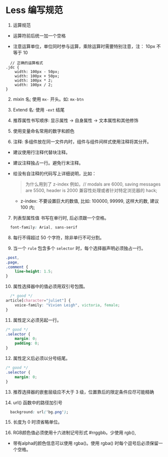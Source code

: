 # Less 编写规范

1. 运算规范

  - 运算符前后统一加一个空格

  - 注意运算单位，单位同时参与运算，乘除运算时需要特别注意，注： 10px 不等于 10

  ```less
    // 正确的运算格式
  .jdc {
      width: 100px - 50px;
      width: 100px + 50px;
      width: 100px * 2;
      width: 100px / 2;
  }
  ```

2. mixin 名; 使用 `mx-` 开头。如: `mx-btn`

3. Extend 名: 使用 `-ext` 结尾

4. 推荐属性书写顺序: 显示属性	-> 自身属性	-> 文本属性和其他修饰

5. 使用变量命名常用的数字和颜色

6. 注释: 多组件放在同一文件内时，组件与组件间样式使用注释将其分开。
  - 建议使用行注释代替块注释。
  - 建议注释独占一行。避免行末注释。
  - 给没有自注释的代码写上详细说明，比如：

    > 为什么用到了 z-index
    例如，// modals are 6000, saving messages are 5500, header is 2000
      兼容性处理或者针对特定浏览器的 hack;

    - z-index: 不要设置巨大的数值, 比如: 100000, 99999, 这样大的数, 建议 100 内;

7. 列表型属性值 书写在单行时, 后必须跟一个空格。

  ```css
    font-family: Arial, sans-serif
  ```

8. 每行不得超过 50 个字符，除非单行不可分割。

9. 当一个 `rule` 包含多个 `selector` 时，每个选择器声明必须独占一行。

  ```css
  .post,
  .page,
  .comment {
      line-height: 1.5;
  }
  ```

10. 属性选择器中的值必须用双引号包围。

  ```css
    /* good */
  article[character="juliet"] {
      voice-family: "Vivien Leigh", victoria, female;
  }
  ```

11. 属性定义必须另起一行。

  ```css
  /* good */
  .selector {
      margin: 0;
      padding: 0;
  }
  ```
12. 属性定义后必须以分号结尾。

  ```css
  /* good */
  .selector {
      margin: 0;
  }
  ```

13. 推荐选择器的嵌套层级应不大于 3 级，位置靠后的限定条件应尽可能精确

14. url() 函数中的路径加引号
  ```css
    background: url('bg.png');
  ```

15. 长度为 0 时须省略单位。

16. RGB颜色值必须使用十六进制记号形式 #rrggbb。少使用 rgb(),

  * 带有alpha的颜色信息可以使用 rgba()。使用 rgba() 时每个逗号后必须保留一个空格。
